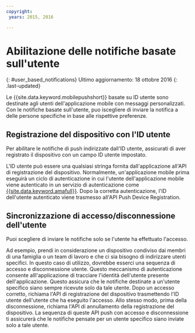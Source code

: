 ```yaml
---
copyright:
 years: 2015, 2016

---
```


# Abilitazione delle notifiche basate sull'utente
{: #user_based_notifications}
Ultimo aggiornamento: 18 ottobre 2016
{: .last-updated}

Le {{site.data.keyword.mobilepushshort}} basate su ID utente sono destinate agli utenti dell'applicazione mobile con messaggi personalizzati. Con le notifiche basate sull'utente, puo iscegliere di inviare la notifica a delle persone specifiche in base alle rispettive preferenze.

## Registrazione del dispositivo con l'ID utente
Per abilitare le notifiche di push indirizzate dall'ID utente, assicurati di aver registrato il dispositivo con un campo ID utente impostato.     

L'ID utente può essere una qualsiasi stringa fornita dall'applicazione all'API di registrazione del dispositivo. Normalmente, un'applicazione mobile prima eseguirà un ciclo di autenticazione in cui l'utente dell'applicazione mobile viene autenticato in un servizio di autenticazione come [{{site.data.keyword.amafull}}](https://console.ng.bluemix.net/docs/services/mobileaccess/index.html). Dopo la corretta autenticazione, l'ID dell'utente autenticato viene trasmesso all'API Push Device Registration. 

## Sincronizzazione di accesso/disconnessione dell'utente  

Puoi scegliere di inviare le notifiche solo se l'utente ha effettuato l'accesso. 

Ad esempio, prendi in considerazione un dispositivo condiviso dai membri di una famiglia o un team di lavoro e che ci sia bisogno di indirizzare utenti specifici. In questo caso di utilizzo, dovrebbe esserci una sequenza di accesso e disconnessione utente. Questo meccanismo di autenticazione consente alll'applicazione di tracciare l'identità dell'utente presente dell'applicazione. Questo assicura che le notifiche destinate a un'utente specifico siano sempre ricevute solo da tale utente. Dopo un accesso corretto, richiama l'API di registrazione del dispositivo trasmettendo l'ID utente dell'utente che ha eseguito l'accesso. Allo stesso modo, prima della disconnessione, richiama l'API di annullamento della registrazione del dispositivo. La sequenza di queste API push con accesso e disconnessione ti assicurerà che le notifiche pensate per un utente specifico siano inviate solo a tale utente. 

